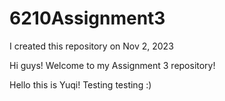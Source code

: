 # 6210Assignment3
I created this repository on Nov 2, 2023

Hi guys! Welcome to my Assignment 3 repository!

Hello this is Yuqi! Testing testing :)
